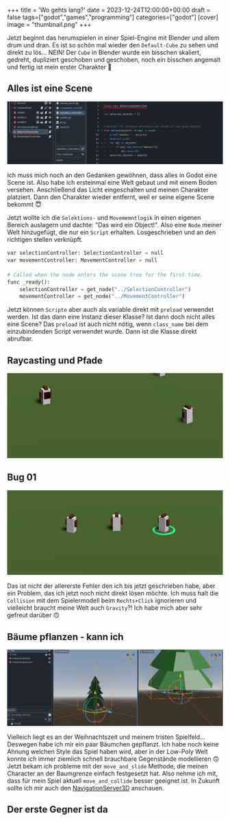 +++
title = 'Wo gehts lang?'
date = 2023-12-24T12:00:00+00:00
draft = false
tags=["godot","games","programming"]
categories=["godot"]
[cover]
image = "thumbnail.png"
+++

Jetzt beginnt das herumspielen in einer Spiel-Engine mit Blender und allem drum und dran. Es ist so schön mal wieder
den `Default-Cube` zu sehen und direkt zu lös... NEIN! Der `Cube` in Blender wurde ein bisschen skaliert, gedreht,
dupliziert geschoben und geschoben, noch ein bisschen angemalt und fertig ist mein erster Charakter 🥳

## Alles ist eine Scene

![No Node](to-be-a-node-or-not.png)

Ich muss mich noch an den Gedanken gewöhnen, dass alles in Godot eine Scene ist. Also habe ich ersteinmal eine Welt gebaut und mit einem Boden versehen. Anschließend das Licht eingeschalten und meinen Charakter platziert. Dann den Charakter wieder entfernt, weil er seine eigene Scene bekommt 😇

Jetzt wollte ich die `Selektions-` und `Movememntlogik` in einen eigenen Bereich auslagern und dachte: "Das wird ein Object!". Also eine `Node` meiner Welt hinzugefügt, die nur ein `Script` erhalten. Losgeschrieben und an den richtigen stellen verknüpft.

```python
var selectionController: SelectionController = null
var movementController: MovementController = null

# Called when the node enters the scene tree for the first time.
func _ready():
    selectionController = get_node("../SelectionController")
    movementController = get_node("../MovementController")
```

Jetzt können `Scripte` aber auch als variable direkt mit `preload` verwendet werden. Ist das dann eine Instanz dieser Klasse? Ist dann doch nicht alles eine Scene? Das `preload` ist auch nicht nötig, wenn `class_name` bei dem einzubindenden Script verwendet wurde. Dann ist die Klasse direkt abrufbar.

## Raycasting und Pfade

![Finding path](path_01.gif)

## Bug 01

![First Bug](bug_01.gif)

Das ist nicht der allererste Fehler den ich bis jetzt geschrieben habe, aber ein Problem, das ich jetzt noch nicht direkt lösen möchte. Ich muss halt die `Collision` mit dem Spielermodell beim `Rechts+Click` ignorieren und vielleicht braucht meine Welt auch `Gravity`?! Ich habe mich aber sehr gefreut darüber 🙃

## Bäume pflanzen - kann ich

![first tree](tree.png)

Vielleich liegt es an der Weihnachtszeit und meinem tristen Spielfeld... Deswegen habe ich mir ein paar Bäumchen gepflanzt. Ich habe noch keine Ahnung welchen Style das Spiel haben wird, aber in der Low-Poly Welt konnte ich immer ziemlich schnell brauchbare Gegenstände modellieren 🙃 Jetzt bekam ich probleme mit der `move_and_slide` Methode, die meinen Character an der Baumgrenze einfach festgesetzt hat. Also nehme ich mit, dass für mein Spiel aktuell `move_and_collide` besser geeignet ist. In Zukunft sollte ich mir auch den [NavigationServer3D](https://docs.godotengine.org/en/stable/tutorials/navigation/navigation_using_navigationservers.html) anschauen.

## Der erste Gegner ist da
